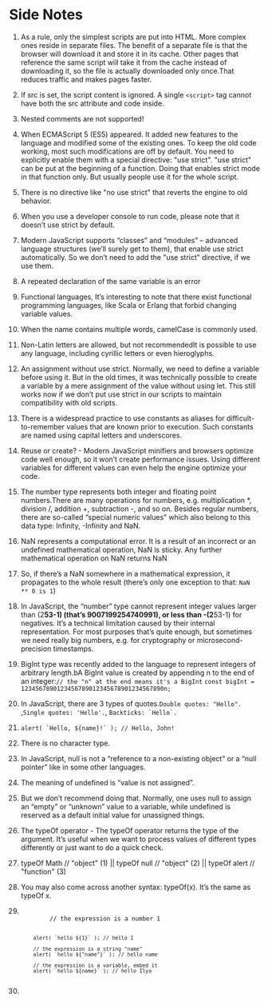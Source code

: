 # Side Notes

1. As a rule, only the simplest scripts are put into HTML. More complex ones reside in separate files. The benefit of a separate file is that the browser will download it and store it in its cache. Other pages that reference the same script will take it from the cache instead of downloading it, so the file is actually downloaded only once.That reduces traffic and makes pages faster.

2. If src is set, the script content is ignored. A single ```<script>``` tag cannot have both the src attribute and code inside.

3. Nested comments are not supported!

4. When ECMAScript 5 (ES5) appeared. It added new features to the language and modified some of the existing ones. To keep the old code working, most such modifications are off by default. You need to explicitly enable them with a special directive: "use strict". "use strict" can be put at the beginning of a function. Doing that enables strict mode in that function only. But usually people use it for the whole script.

5. There is no directive like "no use strict" that reverts the engine to old behavior.

6. When you use a developer console to run code, please note that it doesn’t use strict by default.

7. Modern JavaScript supports “classes” and “modules” – advanced language structures (we’ll surely get to them), that enable use strict automatically. So we don’t need to add the "use strict" directive, if we use them.

8. A repeated declaration of the same variable is an error

9. Functional languages, It’s interesting to note that there exist functional programming languages, like Scala or Erlang that forbid changing variable values.

10. When the name contains multiple words, camelCase is commonly used.

11. Non-Latin letters are allowed, but not recommendedIt is possible to use any language, including cyrillic letters or even hieroglyphs.

12. An assignment without use strict. Normally, we need to define a variable before using it. But in the old times, it was technically possible to create a variable by a mere assignment of the value without using let. This still works now if we don’t put use strict in our scripts to maintain compatibility with old scripts.

13. There is a widespread practice to use constants as aliases for difficult-to-remember values that are known prior to execution. Such constants are named using capital letters and underscores.

14. Reuse or create? - Modern JavaScript minifiers and browsers optimize code well enough, so it won’t create performance issues. Using different variables for different values can even help the engine optimize your code.

15. The number type represents both integer and floating point numbers.There are many operations for numbers, e.g. multiplication *, division /, addition +, subtraction -, and so on.  Besides regular numbers, there are so-called “special numeric values” which also belong to this data type: Infinity, -Infinity and NaN.

16. NaN represents a computational error. It is a result of an incorrect or an undefined mathematical operation, NaN is sticky. Any further mathematical operation on NaN returns NaN

17. So, if there’s a NaN somewhere in a mathematical expression, it propagates to the whole result (there’s only one exception to that: ```NaN ** 0 is 1```)

18. In JavaScript, the “number” type cannot represent integer values larger than (2**53-1) (that’s 9007199254740991), or less than -(2**53-1) for negatives. It’s a technical limitation caused by their internal representation. For most purposes that’s quite enough, but sometimes we need really big numbers, e.g. for cryptography or microsecond-precision timestamps.

19. BigInt type was recently added to the language to represent integers of arbitrary length.bA BigInt value is created by appending n to the end of an integer:```// the "n" at the end means it's a BigInt``` ```const bigInt = 1234567890123456789012345678901234567890n;```

20. In JavaScript, there are 3 types of quotes.```Double quotes: "Hello".``` ,```Single quotes: 'Hello'.```,  ```Backticks: `Hello`.```

21. ```alert( `Hello, ${name}!` ); // Hello, John!```

22. There is no character type.

23. In JavaScript, null is not a “reference to a non-existing object” or a “null pointer” like in some other languages.

24. The meaning of undefined is “value is not assigned”.

25. But we don’t recommend doing that. Normally, one uses null to assign an “empty” or “unknown” value to a variable, while undefined is reserved as a default initial value for unassigned things.

26. The typeOf operator - The typeOf operator returns the type of the argument. It’s useful when we want to process values of different types differently or just want to do a quick check.

27. typeOf Math // "object"  (1) || typeOf null // "object"  (2) || typeOf alert // "function"  (3)

28. You may also come across another syntax: typeOf(x). It’s the same as typeOf x.

29. <code>
            // the expression is a number 1

            alert( `hello ${1}` ); // hello 1

            // the expression is a string "name"
            alert( `hello ${"name"}` ); // hello name

            // the expression is a variable, embed it
            alert( `hello ${name}` ); // hello Ilya
    </code>

30. 

